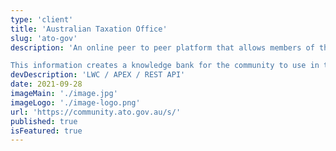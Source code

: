 ```yaml
---
type: 'client'
title: 'Australian Taxation Office'
slug: 'ato-gov'
description: 'An online peer to peer platform that allows members of the community to ask and share information about tax and super issues with other community members.

This information creates a knowledge bank for the community to use in the future to help find answers.'
devDescription: 'LWC / APEX / REST API'
date: 2021-09-28
imageMain: './image.jpg'
imageLogo: './image-logo.png'
url: 'https://community.ato.gov.au/s/'
published: true
isFeatured: true
---
```

